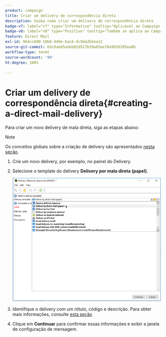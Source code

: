 ```yaml
---
product: campaign
title: Criar um delivery de correspondência direta
description: Saiba como criar um delivery de correspondência direta
badge-v7: label="v7" type="Informative" tooltip="Aplicável ao Campaign Classic v7"
badge-v8: label="v8" type="Positive" tooltip="Também se aplica ao Campaign v8"
feature: Direct Mail
exl-id: 964cc600-19b8-449e-bac6-dc9da2b5ea12
source-git-commit: 6dc6aeb5adeb82d527b39a05ee70a9926205ea0b
workflow-type: tm+mt
source-wordcount: '99'
ht-degree: 100%

---
```


# Criar um delivery de correspondência direta{#creating-a-direct-mail-delivery}



Para criar um novo delivery de mala direta, siga as etapas abaixo:

>[!NOTE]
>
>Os conceitos globais sobre a criação de delivery são apresentados [nesta seção](steps-about-delivery-creation-steps.md).

1. Crie um novo delivery, por exemplo, no painel do Delivery.
1. Selecione o template do delivery **Delivery por mala direta (papel)**.

   ![](assets/direct_mail.png)

1. Identifique o delivery com um rótulo, código e descrição. Para obter mais informações, consulte [esta seção](steps-create-and-identify-the-delivery.md#identifying-the-delivery)
1. Clique em **Continuar** para confirmar essas informações e exibir a janela de configuração de mensagem.
